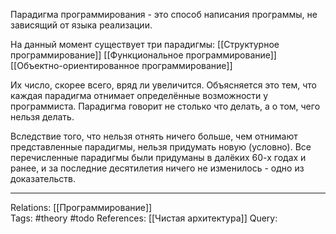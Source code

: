 Парадигма программирования - это способ написания программы, не зависящий от языка реализации. 

На данный момент существует три парадигмы: [[Структурное программирование]] [[Функциональное программирование]] [[Объектно-ориентированное программирование]]

Их число, скорее всего, вряд ли увеличится. Объясняется это тем, что каждая парадигма отнимает определённые возможности у программиста. Парадигма говорит не столько что делать, а о том, чего нельзя делать. 

Вследствие того, что нельзя отнять ничего больше, чем отнимают представленные парадигмы, нельзя придумать новую (условно). Все перечисленные парадигмы были придуманы в далёких 60-х годах и ранее, и за последние десятилетия ничего не изменилось - одно из доказательств. 

___
Relations: [[Программирование]]  
Tags: #theory #todo 
References: [[Чистая архитектура]] 
Query: 